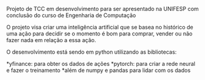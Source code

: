 Projeto de TCC em desenvolvimento para ser apresentado na UNIFESP com conclusão do curso de Engenharia de Computação

O projeto visa criar uma inteligência artificial que se basea no histórico de uma ação para decidir se o momento é bom para comprar, vender ou não fazer nada em relação a essa ação.

O desenvolvimento está sendo em python utilizando as bibliotecas:

*yfinance: para obter os dados de ações
*pytorch: para criar a rede neural e fazer o treinamento
*além de numpy e pandas para lidar com os dados